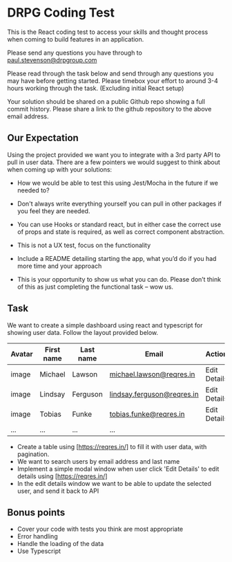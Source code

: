 # DRPG Coding Test

This is the React coding test to access your skills and thought process when coming to build features in an application. 

Please send any questions you have through to paul.stevenson@drpgroup.com  

Please read through the task below and send through any questions you may have before getting started. Please timebox your effort to around 3-4 hours working through the task. (Excluding initial React setup) 

Your solution should be shared on a public Github repo showing a full commit history. Please share a link to the github repository to the above email address. 

## Our Expectation

Using the project provided we want you to integrate with a 3rd party API to pull in user data. There are a few pointers we would suggest to think about when coming up with your solutions: 

 - How we would be able to test this using Jest/Mocha in the future if we needed to? 

 - Don't always write everything yourself you can pull in other packages if you feel they are needed. 

 - You can use Hooks or standard react, but in either case the correct use of props and state is required, as well as correct component abstraction. 
 - This is not a UX test, focus on the functionality 
 - Include a README detailing starting the app, what you’d do if you had more time and your approach 
 - This is your opportunity to show us what you can do. Please don’t think of this as just completing the functional task – wow us. 
 
## Task

We want to create a simple dashboard using react and typescript for showing user data. Follow the layout provided below.

      
| Avatar    | First name            | Last name         | Email                         | Action          |
|-----------|-----------------------|-------------------|-------------------------------|-----------------|
| image       | Michael             | Lawson            | michael.lawson@reqres.in      | Edit Details
| image       | Lindsay             | Ferguson          | lindsay.ferguson@reqres.in    | Edit Details
| image       | Tobias              | Funke             | tobias.funke@reqres.in        | Edit Details
| ...       | ...                   | ...               | ...                           |  

 - Create a table using [https://reqres.in/] to fill it with user data, with pagination. 
 - We want to search users by email address and last name 
 - Implement a simple modal window when user click 'Edit Details' to edit details using [https://reqres.in/] 
 - In the edit details window we want to be able to update the selected user, and send it back to API 

## Bonus points
 - Cover your code with tests you think are most appropriate 
 - Error handling 
 - Handle the loading of the data 
 - Use Typescript 
